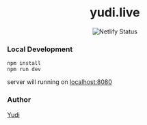 <div align="center">
  <h1>yudi.live</h1>
  <img src="https://api.netlify.com/api/v1/badges/a315e3f9-43d6-4f28-beec-956d2daefe24/deploy-status" alt="Netlify Status" />
</div>

### Local Development
```
npm install
npm run dev
```
server will running on [localhost:8080](http://localhost:8080)

### Author
[Yudi](https://github.com/yudi7ll)
